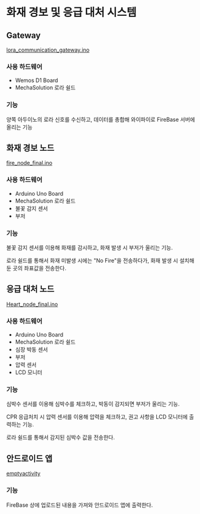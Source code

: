 # 화재 경보 및 응급 대처 시스템

## Gateway
[lora_communication_gateway.ino](https://github.com/kyj0619/IoT_Communication_System/blob/main/lora_communication/lora_communication_gateway/lora_communication_gateway.ino)

### 사용 하드웨어
* Wemos D1 Board
* MechaSolution 로라 쉴드

### 기능
양쪽 아두이노의 로라 신호를 수신하고, 데이터를 총합해 와이파이로 FireBase 서버에 올리는 기능


## 화재 경보 노드
[fire_node_final.ino](https://github.com/kyj0619/IoT_Communication_System/tree/main/fire_node_final/fire_node_final.ino)

### 사용 하드웨어
* Arduino Uno Board
* MechaSolution 로라 쉴드
* 불꽃 감지 센서
* 부저

### 기능
불꽃 감지 센서를 이용해 화재를 감시하고, 화재 발생 시 부저가 울리는 기능.

로라 쉴드를 통해서 화재 미발생 시에는 "No Fire"을 전송하다가, 화재 발생 시 설치해둔 곳의 좌표값을 전송한다.


## 응급 대처 노드
[Heart_node_final.ino](https://github.com/kyj0619/IoT_Communication_System/blob/main/heart_node_final/heart_node_final.ino)

### 사용 하드웨어
* Arduino Uno Board
* MechaSolution 로라 쉴드
* 심장 박동 센서
* 부저
* 압력 센서
* LCD 모니터

### 기능
심박수 센서를 이용해 심박수를 체크하고, 박동이 감지되면 부저가 울리는 기능.

CPR 응급처치 시 압력 센서를 이용해 압력을 체크하고, 권고 사항을 LCD 모니터에 출력하는 기능.

로라 쉴드를 통해서 감지된 심박수 값을 전송한다.


## 안드로이드 앱
[emptyactivity](https://github.com/kyj0619/IoT_Communication_System/tree/main/emptyactivity)

### 기능
FireBase 상에 업로드된 내용을 가져와 안드로이드 앱에 출력한다.
